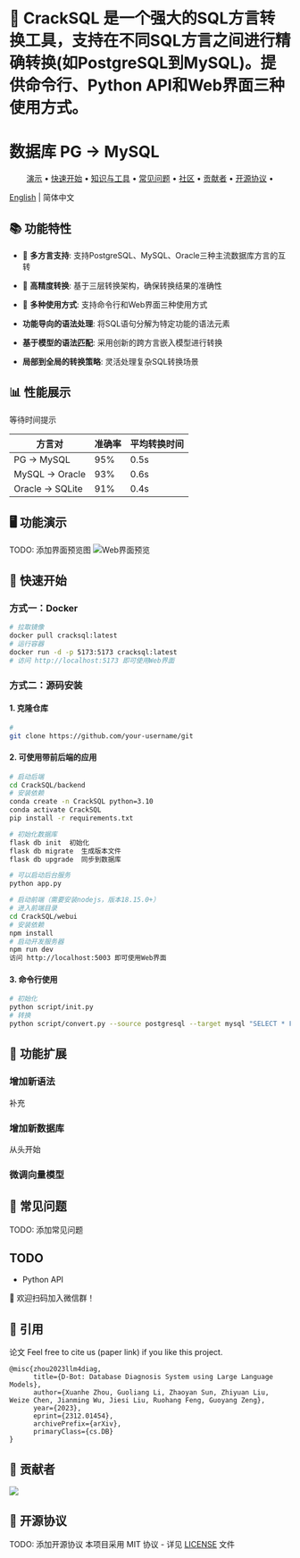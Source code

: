 # 👋 CrackSQL 是一个强大的SQL方言转换工具，支持在不同SQL方言之间进行精确转换(如PostgreSQL到MySQL)。提供命令行、Python API和Web界面三种使用方式。

# 数据库 PG → MySQL

<p align="center">
  <a href="#-demo">演示</a> •
  <a href="#-quickstart">快速开始</a> •
  <a href="#-doc2knowledge">知识与工具</a> • 
  <a href="#-FAQ">常见问题</a> •  
  <a href="#-community">社区</a> •  
  <a href="#-contributors">贡献者</a> •  
  <a href="#-license">开源协议</a> •  
</p>

[English](./README_EN.md) | 简体中文

## 📚 功能特性

- 🚀 **多方言支持**: 支持PostgreSQL、MySQL、Oracle三种主流数据库方言的互转
- 🎯 **高精度转换**: 基于三层转换架构，确保转换结果的准确性
- 🌟 **多种使用方式**: 支持命令行和Web界面三种使用方式

- **功能导向的语法处理**: 将SQL语句分解为特定功能的语法元素
- **基于模型的语法匹配**: 采用创新的跨方言嵌入模型进行转换
- **局部到全局的转换策略**: 灵活处理复杂SQL转换场景

## 📊 性能展示

等待时间提示

| 方言对 | 准确率 | 平均转换时间 |
|-------|--------|------------|
| PG → MySQL | 95% | 0.5s |
| MySQL → Oracle | 93% | 0.6s |
| Oracle → SQLite | 91% | 0.4s |


<span id="-demo"></span>
## 🖥️ 功能演示

TODO: 添加界面预览图
![Web界面预览](./docs/images/web-preview.png)


<span id="-quickstart"></span>
## 🚀 快速开始

### 方式一：Docker

```bash
# 拉取镜像
docker pull cracksql:latest
# 运行容器
docker run -d -p 5173:5173 cracksql:latest
# 访问 http://localhost:5173 即可使用Web界面
```

### 方式二：源码安装

#### 1. 克隆仓库
```bash
# 
git clone https://github.com/your-username/git
```


#### 2. 可使用带前后端的应用
```bash
# 启动后端
cd CrackSQL/backend
# 安装依赖
conda create -n CrackSQL python=3.10
conda activate CrackSQL
pip install -r requirements.txt

# 初始化数据库
flask db init  初始化
flask db migrate  生成版本文件
flask db upgrade  同步到数据库

# 可以启动后台服务
python app.py

# 启动前端（需要安装nodejs，版本18.15.0+）
# 进入前端目录
cd CrackSQL/webui
# 安装依赖
npm install
# 启动开发服务器
npm run dev
访问 http://localhost:5003 即可使用Web界面
```

#### 3. 命令行使用
```bash
# 初始化
python script/init.py
# 转换
python script/convert.py --source postgresql --target mysql "SELECT * FROM users LIMIT 10" --source_db_type pg --target_db_type mysql --target_db_host localhost --target_db_port 3306 --target_db_user root --target_db_password 123456 --output_file output.json
```



<span id="-doc2knowledge"></span>
## 📎 功能扩展
### 增加新语法
补充

### 增加新数据库
从头开始

### 微调向量模型

<span id="-FAQ"></span>
## 🤔 常见问题
TODO: 添加常见问题

## TODO
- Python API

<span id="-community"></span>
👫 欢迎扫码加入微信群！


## 📒 引用
论文
Feel free to cite us (paper link) if you like this project.
```
@misc{zhou2023llm4diag,
      title={D-Bot: Database Diagnosis System using Large Language Models}, 
      author={Xuanhe Zhou, Guoliang Li, Zhaoyan Sun, Zhiyuan Liu, Weize Chen, Jianming Wu, Jiesi Liu, Ruohang Feng, Guoyang Zeng},
      year={2023},
      eprint={2312.01454},
      archivePrefix={arXiv},
      primaryClass={cs.DB}
}
```

<span id="-contributors"></span>
## 📧 贡献者
<a href="https://github.com/TsinghuaDatabaseGroup/DB-GPT/network/dependencies">
  <img src="https://contrib.rocks/image?repo=TsinghuaDatabaseGroup/DB-GPT" />
</a>


<span id="-license"></span>
## 📝 开源协议
TODO: 添加开源协议
本项目采用 MIT 协议 - 详见 [LICENSE](LICENSE) 文件

